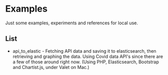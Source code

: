 # Examples

Just some examples, experiments and references for local use.

## List

* api_to_elastic - Fetching API data and saving it to elasticsearch, then retrieving and graphing the data. Using Covid data API's since there are a few of those around right now. (Using PHP, Elasticsearch, Bootstrap and Chartist.js, under Valet on Mac.)
